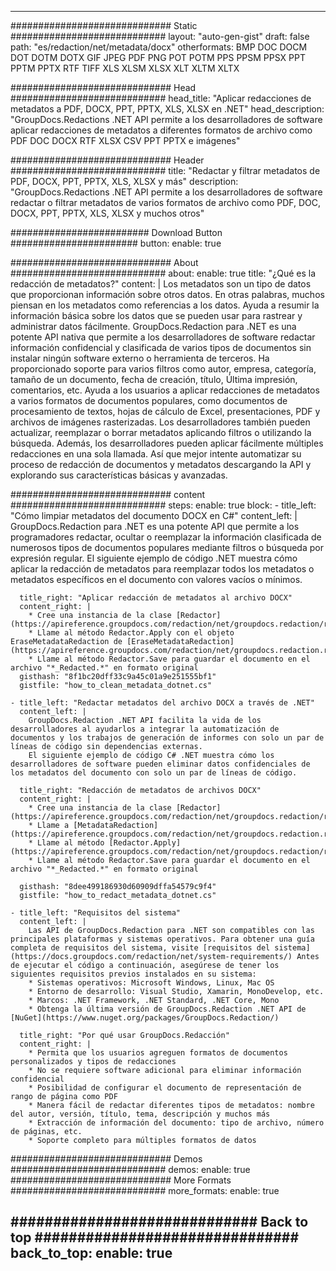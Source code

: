 
---
############################# Static ############################
layout: "auto-gen-gist" 
draft: false
path: "es/redaction/net/metadata/docx"
otherformats: BMP DOC DOCM DOT DOTM DOTX GIF JPEG PDF PNG POT POTM PPS PPSM PPSX PPT PPTM PPTX RTF TIFF XLS XLSM XLSX XLT XLTM XLTX  

############################# Head ############################
head_title: "Aplicar redacciones de metadatos a PDF, DOCX, PPT, PPTX, XLS, XLSX en .NET"
head_description: "GroupDocs.Redactions .NET API permite a los desarrolladores de software aplicar redacciones de metadatos a diferentes formatos de archivo como PDF DOC DOCX RTF XLSX CSV PPT PPTX e imágenes"

############################# Header ############################
title: "Redactar y filtrar metadatos de PDF, DOCX, PPT, PPTX, XLS, XLSX y más"
description: "GroupDocs.Redactions .NET API permite a los desarrolladores de software redactar o filtrar metadatos de varios formatos de archivo como PDF, DOC, DOCX, PPT, PPTX, XLS, XLSX y muchos otros"

######################### Download Button #######################
button:
    enable: true

############################# About ############################
about:
    enable: true
    title: "¿Qué es la redacción de metadatos?"
    content: |
        Los metadatos son un tipo de datos que proporcionan información sobre otros datos. En otras palabras, muchos piensan en los metadatos como referencias a los datos. Ayuda a resumir la información básica sobre los datos que se pueden usar para rastrear y administrar datos fácilmente. GroupDocs.Redaction para .NET es una potente API nativa que permite a los desarrolladores de software redactar información confidencial y clasificada de varios tipos de documentos sin instalar ningún software externo o herramienta de terceros. Ha proporcionado soporte para varios filtros como autor, empresa, categoría, tamaño de un documento, fecha de creación, título, Última impresión, comentarios, etc. Ayuda a los usuarios a aplicar redacciones de metadatos a varios formatos de documentos populares, como documentos de procesamiento de textos, hojas de cálculo de Excel, presentaciones, PDF y archivos de imágenes rasterizadas. Los desarrolladores también pueden actualizar, reemplazar o borrar metadatos aplicando filtros o utilizando la búsqueda. Además, los desarrolladores pueden aplicar fácilmente múltiples redacciones en una sola llamada. Así que mejor intente automatizar su proceso de redacción de documentos y metadatos descargando la API y explorando sus características básicas y avanzadas.

############################# content ############################
steps:
    enable: true
    block:
    - title_left: "Cómo limpiar metadatos del documento DOCX en C#"
      content_left: |
        GroupDocs.Redaction para .NET es una potente API que permite a los programadores redactar, ocultar o reemplazar la información clasificada de numerosos tipos de documentos populares mediante filtros o búsqueda por expresión regular.
        El siguiente ejemplo de código .NET muestra cómo aplicar la redacción de metadatos para reemplazar todos los metadatos o metadatos específicos en el documento con valores vacíos o mínimos.

      title_right: "Aplicar redacción de metadatos al archivo DOCX"
      content_right: |
        * Cree una instancia de la clase [Redactor](https://apireference.groupdocs.com/redaction/net/groupdocs.redaction/redactor)
        * Llame al método Redactor.Apply con el objeto EraseMetadataRedaction de [EraseMetadataRedaction](https://apireference.groupdocs.com/redaction/net/groupdocs.redaction.redactions/erasemetadataredaction)
        * Llame al método Redactor.Save para guardar el documento en el archivo "*_Redacted.*" en formato original        
      gisthash: "8f1bc20dff33c9a45c01a9e251555bf1"
      gistfile: "how_to_clean_metadata_dotnet.cs"

    - title_left: "Redactar metadatos del archivo DOCX a través de .NET"
      content_left: |
        GroupDocs.Redaction .NET API facilita la vida de los desarrolladores al ayudarlos a integrar la automatización de documentos y los trabajos de generación de informes con solo un par de líneas de código sin dependencias externas.
        El siguiente ejemplo de código C# .NET muestra cómo los desarrolladores de software pueden eliminar datos confidenciales de los metadatos del documento con solo un par de líneas de código.
        
      title_right: "Redacción de metadatos de archivos DOCX"
      content_right: |
        * Cree una instancia de la clase [Redactor](https://apireference.groupdocs.com/redaction/net/groupdocs.redaction/redactor)
        * Llame a [MetadataRedaction](https://apireference.groupdocs.com/redaction/net/groupdocs.redaction.redactions/metadataredaction)
        * Llame al método [Redactor.Apply](https://apireference.groupdocs.com/redaction/net/groupdocs.redaction/redactor/methods/apply/index) 
        * Llame al método Redactor.Save para guardar el documento en el archivo "*_Redacted.*" en formato original
        
      gisthash: "8dee499186930d60909dffa54579c9f4"
      gistfile: "how_to_redact_metadata_dotnet.cs"

    - title_left: "Requisitos del sistema"
      content_left: |
        Las API de GroupDocs.Redaction para .NET son compatibles con las principales plataformas y sistemas operativos. Para obtener una guía completa de requisitos del sistema, visite [requisitos del sistema](https://docs.groupdocs.com/redaction/net/system-requirements/) Antes de ejecutar el código a continuación, asegúrese de tener los siguientes requisitos previos instalados en su sistema:
        * Sistemas operativos: Microsoft Windows, Linux, Mac OS
        * Entorno de desarrollo: Visual Studio, Xamarin, MonoDevelop, etc.
        * Marcos: .NET Framework, .NET Standard, .NET Core, Mono
        * Obtenga la última versión de GroupDocs.Redaction .NET API de [NuGet](https://www.nuget.org/packages/GroupDocs.Redaction/)
        
      title_right: "Por qué usar GroupDocs.Redacción"
      content_right: |
        * Permita que los usuarios agreguen formatos de documentos personalizados y tipos de redacciones
        * No se requiere software adicional para eliminar información confidencial
        * Posibilidad de configurar el documento de representación de rango de página como PDF
        * Manera fácil de redactar diferentes tipos de metadatos: nombre del autor, versión, título, tema, descripción y muchos más
        * Extracción de información del documento: tipo de archivo, número de páginas, etc.
        * Soporte completo para múltiples formatos de datos

############################# Demos ############################
demos:
    enable: true
############################# More Formats ############################
more_formats:
    enable: true

############################# Back to top ###############################
back_to_top:
    enable: true
---